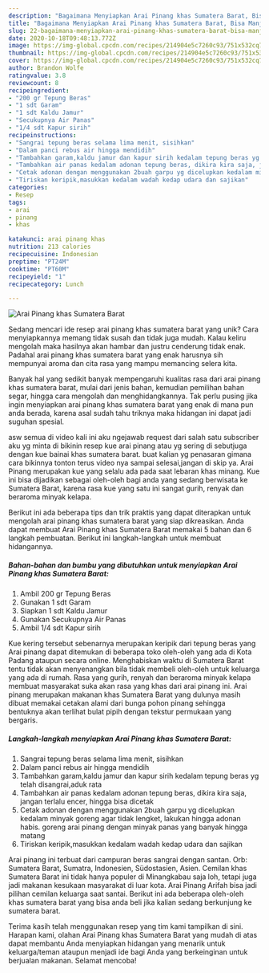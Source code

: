 ```yaml
---
description: "Bagaimana Menyiapkan Arai Pinang khas Sumatera Barat, Bisa Manjain Lidah"
title: "Bagaimana Menyiapkan Arai Pinang khas Sumatera Barat, Bisa Manjain Lidah"
slug: 22-bagaimana-menyiapkan-arai-pinang-khas-sumatera-barat-bisa-manjain-lidah
date: 2020-10-18T09:48:13.772Z
image: https://img-global.cpcdn.com/recipes/214904e5c7260c93/751x532cq70/arai-pinang-khas-sumatera-barat-foto-resep-utama.jpg
thumbnail: https://img-global.cpcdn.com/recipes/214904e5c7260c93/751x532cq70/arai-pinang-khas-sumatera-barat-foto-resep-utama.jpg
cover: https://img-global.cpcdn.com/recipes/214904e5c7260c93/751x532cq70/arai-pinang-khas-sumatera-barat-foto-resep-utama.jpg
author: Brandon Wolfe
ratingvalue: 3.8
reviewcount: 8
recipeingredient:
- "200 gr Tepung Beras"
- "1 sdt Garam"
- "1 sdt Kaldu Jamur"
- "Secukupnya Air Panas"
- "1/4 sdt Kapur sirih"
recipeinstructions:
- "Sangrai tepung beras selama lima menit, sisihkan"
- "Dalam panci rebus air hingga mendidih"
- "Tambahkan garam,kaldu jamur dan kapur sirih kedalam tepung beras yg telah disangrai,aduk rata"
- "Tambahkan air panas kedalam adonan tepung beras, dikira kira saja, jangan terlalu encer, hingga bisa dicetak"
- "Cetak adonan dengan menggunakan 2buah garpu yg dicelupkan kedalam minyak goreng agar tidak lengket, lakukan hingga adonan habis. goreng arai pinang dengan minyak panas yang banyak hingga matang"
- "Tiriskan keripik,masukkan kedalam wadah kedap udara dan sajikan"
categories:
- Resep
tags:
- arai
- pinang
- khas

katakunci: arai pinang khas 
nutrition: 213 calories
recipecuisine: Indonesian
preptime: "PT24M"
cooktime: "PT60M"
recipeyield: "1"
recipecategory: Lunch

---
```



![Arai Pinang khas Sumatera Barat](https://img-global.cpcdn.com/recipes/214904e5c7260c93/751x532cq70/arai-pinang-khas-sumatera-barat-foto-resep-utama.jpg)

Sedang mencari ide resep arai pinang khas sumatera barat yang unik? Cara menyiapkannya memang tidak susah dan tidak juga mudah. Kalau keliru mengolah maka hasilnya akan hambar dan justru cenderung tidak enak. Padahal arai pinang khas sumatera barat yang enak harusnya sih mempunyai aroma dan cita rasa yang mampu memancing selera kita.

Banyak hal yang sedikit banyak mempengaruhi kualitas rasa dari arai pinang khas sumatera barat, mulai dari jenis bahan, kemudian pemilihan bahan segar, hingga cara mengolah dan menghidangkannya. Tak perlu pusing jika ingin menyiapkan arai pinang khas sumatera barat yang enak di mana pun anda berada, karena asal sudah tahu triknya maka hidangan ini dapat jadi suguhan spesial.

asw semua di video kali ini aku ngejawab request dari salah satu subscriber aku yg minta di bikinin resep kue arai pinang atau yg sering di sebutjuga dengan kue bainai khas sumatera barat. buat kalian yg penasaran gimana cara bikinnya tonton terus video nya sampai selesai,jangan di skip ya. Arai Pinang merupakan kue yang selalu ada pada saat lebaran khas minang. Kue ini bisa dijadikan sebagai oleh-oleh bagi anda yang sedang berwisata ke Sumatera Barat, karena rasa kue yang satu ini sangat gurih, renyak dan beraroma minyak kelapa.


Berikut ini ada beberapa tips dan trik praktis yang dapat diterapkan untuk mengolah arai pinang khas sumatera barat yang siap dikreasikan. Anda dapat membuat Arai Pinang khas Sumatera Barat memakai 5 bahan dan 6 langkah pembuatan. Berikut ini langkah-langkah untuk membuat hidangannya.

<!--inarticleads1-->

##### Bahan-bahan dan bumbu yang dibutuhkan untuk menyiapkan Arai Pinang khas Sumatera Barat:

1. Ambil 200 gr Tepung Beras
1. Gunakan 1 sdt Garam
1. Siapkan 1 sdt Kaldu Jamur
1. Gunakan Secukupnya Air Panas
1. Ambil 1/4 sdt Kapur sirih


Kue kering tersebut sebenarnya merupakan keripik dari tepung beras yang Arai pinang dapat ditemukan di beberapa toko oleh-oleh yang ada di Kota Padang ataupun secara online. Menghabiskan waktu di Sumatera Barat tentu tidak akan menyenangkan bila tidak membeli oleh-oleh untuk keluarga yang ada di rumah. Rasa yang gurih, renyah dan beraroma minyak kelapa membuat masyarakat suka akan rasa yang khas dari arai pinang ini. Arai pinang merupakan makanan khas Sumatera Barat yang dulunya masih dibuat memakai cetakan alami dari bunga pohon pinang sehingga bentuknya akan terlihat bulat pipih dengan tekstur permukaan yang bergaris. 

<!--inarticleads2-->

##### Langkah-langkah menyiapkan Arai Pinang khas Sumatera Barat:

1. Sangrai tepung beras selama lima menit, sisihkan
1. Dalam panci rebus air hingga mendidih
1. Tambahkan garam,kaldu jamur dan kapur sirih kedalam tepung beras yg telah disangrai,aduk rata
1. Tambahkan air panas kedalam adonan tepung beras, dikira kira saja, jangan terlalu encer, hingga bisa dicetak
1. Cetak adonan dengan menggunakan 2buah garpu yg dicelupkan kedalam minyak goreng agar tidak lengket, lakukan hingga adonan habis. goreng arai pinang dengan minyak panas yang banyak hingga matang
1. Tiriskan keripik,masukkan kedalam wadah kedap udara dan sajikan


Arai pinang ini terbuat dari campuran beras sangrai dengan santan. Orb: Sumatera Barat, Sumatra, Indonesien, Südostasien, Asien. Cemilan khas Sumatera Barat ini tidak hanya populer di Minangkabau saja loh, tetapi juga jadi makanan kesukaan masyarakat di luar kota. Arai Pinang Arifah bisa jadi pilihan cemilan keluarga saat santai. Berikut ini ada beberapa oleh-oleh khas sumatera barat yang bisa anda beli jika kalian sedang berkunjung ke sumatera barat. 

Terima kasih telah menggunakan resep yang tim kami tampilkan di sini. Harapan kami, olahan Arai Pinang khas Sumatera Barat yang mudah di atas dapat membantu Anda menyiapkan hidangan yang menarik untuk keluarga/teman ataupun menjadi ide bagi Anda yang berkeinginan untuk berjualan makanan. Selamat mencoba!
